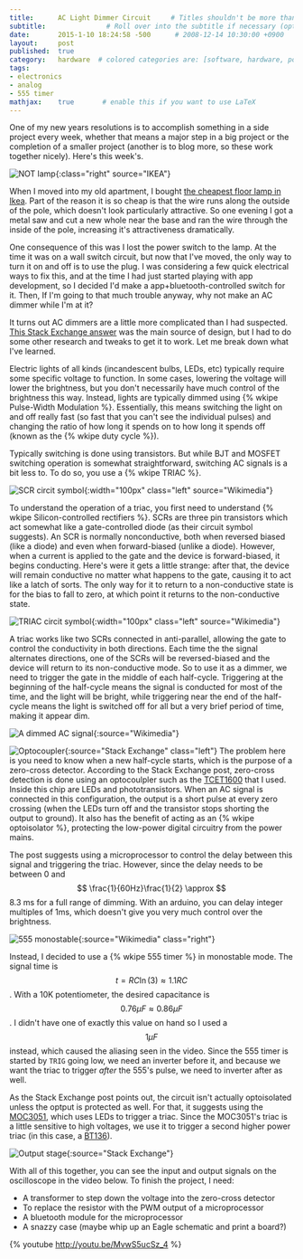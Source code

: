 ```yaml
---
title:      AC Light Dimmer Circuit     # Titles shouldn't be more than 33 chars for good formatting.
subtitle:               # Roll over into the subtitle if necessary (optional)
date:       2015-1-10 18:24:58 -500      # 2008-12-14 10:30:00 +0900
layout:     post
published:  true
category:   hardware  # colored categories are: [software, hardware, policy]
tags:
- electronics
- analog
- 555 timer
mathjax:    true       # enable this if you want to use LaTeX
---
```


One of my new years resolutions is to accomplish something in a side project every week, whether that means
a major step in a big project or the completion of a smaller project (another is to blog more, so these
work together nicely). Here's this week's.

![NOT lamp](http://www.ikea.com/us/en/images/products/not-floor-uplight-black__0085594_PE213371_S4.JPG){:class="right" source="IKEA"}

When I moved into my old apartment, I bought [the cheapest floor lamp in Ikea](http://www.ikea.com/us/en/catalog/products/10139879/).
Part of the reason it is so cheap is that the wire runs along the outside of the pole, which doesn't look particularly attractive.
So one evening I got a metal saw and cut a new whole near the base and ran the wire through the inside of the pole, increasing it's
attractiveness dramatically. 

One consequence of this was I lost the power switch to the lamp. At the time it was on a wall switch circuit, but now that I've
moved, the only way to turn it on and off is to use the plug. I was considering a few quick electrical ways to fix this, and
at the time I had just started playing with app development, so I decided I'd make a app+bluetooth-controlled switch for it. Then,
If I'm going to that much trouble anyway, why not make an AC dimmer while I'm at it?

It turns out AC dimmers are a little more complicated than I had suspected.
[This Stack Exchange answer](http://electronics.stackexchange.com/a/35686) was the main source of design, but I had to do some
other research and tweaks to get it to work. Let me break down what I've learned.

Electric lights of all kinds (incandescent bulbs, LEDs, etc) typically require some specific voltage to function. In some cases,
lowering the voltage will lower the brightness, but you don't necessarily have much control of the brightness this way. Instead,
lights are typically dimmed using {% wkipe Pulse-Width Modulation %}. Essentially, this means switching the light on and off really
fast (so fast that you can't see the individual pulses) and changing the ratio of how long it spends on to how long it spends off
(known as the {% wkipe duty cycle %}).

Typically switching is done using transistors. But while BJT and MOSFET switching operation is somewhat straightforward, switching
AC signals is a bit less to. To do so, you use a {% wkipe TRIAC %}.

![SCR circit symbol](http://upload.wikimedia.org/wikipedia/commons/thumb/9/93/Thyristor_circuit_symbol.svg/480px-Thyristor_circuit_symbol.svg.png){:width="100px" class="left" source="Wikimedia"}

To understand the operation of a triac, you first need to understand {% wkipe Silicon-controlled rectifiers %}. SCRs are three pin
transistors which act somewhat like a gate-controlled diode (as their circuit symbol suggests). An SCR is normally nonconductive,
both when reversed biased (like a diode) and even when forward-biased (unlike a diode). However, when a current is applied to the
gate and the device is forward-biased, it begins conducting. Here's were it gets a little strange: after that, the device will
remain conductive no matter what happens to the gate, causing it to act like a latch of sorts. The only way for it to return to a
non-conductive state is for the bias to fall to zero, at which point it returns to the non-conductive state.

![TRIAC circit symbol](http://upload.wikimedia.org/wikipedia/commons/d/d1/Triac.svg){:width="100px" class="left" source="Wikimedia"}

A triac works like two SCRs connected in anti-parallel, allowing the gate to control the conductivity in both directions. Each time
the the signal alternates directions, one of the SCRs will be reversed-biased and the device will return to its non-conductive mode.
So to use it as a dimmer, we need to trigger the gate in the middle of each half-cycle. Triggering at the beginning of the half-cycle
means the signal is conducted for most of the time, and the light will be bright, while triggering near the end of the half-cycle means
the light is switched off for all but a very brief period of time, making it appear dim.

![A dimmed AC signal](http://upload.wikimedia.org/wikipedia/commons/e/ec/Dimmer_60_volts.png){:source="Wikimedia"}

![Optocoupler](http://i.stack.imgur.com/WIHIr.png){:source="Stack Exchange" class="left"}
The problem here is you need to know when a new half-cycle starts, which is the purpose of a zero-cross detector. According to the
Stack Exchange post, zero-cross detection is done using an optocoulpler such as the
[TCET1600](http://www.vishay.com/docs/83538/tcet1600.pdf) that I used. Inside this chip are LEDs and phototransistors. When an AC
signal is connected in this configuration, the output is a short pulse at every zero crossing (when the LEDs turn off and the
transistor stops shorting the output to ground). It also has the benefit of acting as an {% wkipe optoisolator %}, protecting the
low-power digital circuitry from the power mains.

The post suggests using a microprocessor to control the delay between this signal and triggering the triac. However, since the delay
needs to be between 0 and $$ \frac{1}{60Hz}\frac{1}{2} \approx $$ 8.3 ms for a full range of dimming. With an arduino, you can
delay integer multiples of 1ms, which doesn't give you very much control over the brightness.

![555 monostable](http://upload.wikimedia.org/wikipedia/commons/1/19/555_Monostable.svg){:source="Wikimedia" class="right"}

Instead, I decided to use a {% wkipe 555 timer %} in monostable mode. The signal time is $$ t=RC\ln(3)\approx 1.1RC $$. With a
10K potentiometer, the desired capacitance is $$ 0.76 \mu F \approx 0.86 \mu F $$. I didn't have one of exactly this value on hand
so I used a $$ 1 \mu F $$ instead, which caused the aliasing seen in the video. Since the 555 timer is started by `TRIG` going
low, we need an inverter before it, and because we want the triac to trigger _after_ the 555's pulse, we need to inverter after
as well.

As the Stack Exchange post points out, the circuit isn't actually optoisolated unless the optput is protected as well. For that,
it suggests using the [MOC3051](https://www.fairchildsemi.com/datasheets/MO/MOC3051M.pdf), which uses LEDs to trigger a triac.
Since the MOC3051's triac is a little sensitive to high voltages, we use it to trigger a second higher power triac (in this case,
a [BT136](http://www.nxp.com/documents/data_sheet/BT136_SERIES.pdf)).

![Output stage](http://i.stack.imgur.com/puXQb.png){:source="Stack Exchange"}

With all of this together, you can see the input and output signals on the oscilloscope in the video below. To finish the project,
I need:

- A transformer to step down the voltage into the zero-cross detector
- To replace the resistor with the PWM output of a microprocessor
- A bluetooth module for the microprocessor
- A snazzy case (maybe whip up an Eagle schematic and print a board?)

{% youtube http://youtu.be/MvwS5ucSz_4 %}